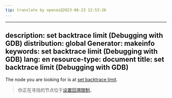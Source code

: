 ```yaml
---
tip: translate by openai@2023-06-23 12:53:26
...
```

---
description: set backtrace limit (Debugging with GDB)
distribution: global
Generator: makeinfo
keywords: set backtrace limit (Debugging with GDB)
lang: en
resource-type: document
title: set backtrace limit (Debugging with GDB)
---

The node you are looking for is at [set backtrace limit](Backtrace.html#set-backtrace-limit).

> 你正在寻找的节点位于[设置回溯限制](Backtrace.html#set-backtrace-limit)。
